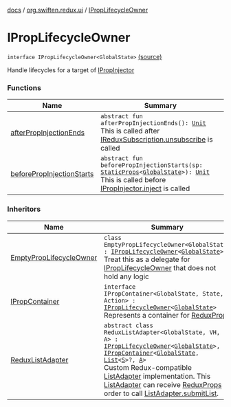 [docs](../../index.md) / [org.swiften.redux.ui](../index.md) / [IPropLifecycleOwner](./index.md)

# IPropLifecycleOwner

`interface IPropLifecycleOwner<GlobalState>` [(source)](https://github.com/protoman92/KotlinRedux/tree/master/common/common-ui/src/main/kotlin/org/swiften/redux/ui/Injector.kt#L22)

Handle lifecycles for a target of [IPropInjector](../-i-prop-injector/index.md)

### Functions

| Name | Summary |
|---|---|
| [afterPropInjectionEnds](after-prop-injection-ends.md) | `abstract fun afterPropInjectionEnds(): `[`Unit`](https://kotlinlang.org/api/latest/jvm/stdlib/kotlin/-unit/index.html)<br>This is called after [IReduxSubscription.unsubscribe](../../org.swiften.redux.core/-i-redux-subscription/unsubscribe.md) is called |
| [beforePropInjectionStarts](before-prop-injection-starts.md) | `abstract fun beforePropInjectionStarts(sp: `[`StaticProps`](../-static-props/index.md)`<`[`GlobalState`](index.md#GlobalState)`>): `[`Unit`](https://kotlinlang.org/api/latest/jvm/stdlib/kotlin/-unit/index.html)<br>This is called before [IPropInjector.inject](../-i-prop-injector/inject.md) is called |

### Inheritors

| Name | Summary |
|---|---|
| [EmptyPropLifecycleOwner](../-empty-prop-lifecycle-owner/index.md) | `class EmptyPropLifecycleOwner<GlobalState> : `[`IPropLifecycleOwner`](./index.md)`<`[`GlobalState`](../-empty-prop-lifecycle-owner/index.md#GlobalState)`>`<br>Treat this as a delegate for [IPropLifecycleOwner](./index.md) that does not hold any logic |
| [IPropContainer](../-i-prop-container/index.md) | `interface IPropContainer<GlobalState, State, Action> : `[`IPropLifecycleOwner`](./index.md)`<`[`GlobalState`](../-i-prop-container/index.md#GlobalState)`>`<br>Represents a container for [ReduxProps](../-redux-props/index.md) |
| [ReduxListAdapter](../../org.swiften.redux.android.ui.recyclerview/-redux-list-adapter/index.md) | `abstract class ReduxListAdapter<GlobalState, VH, S, A> : `[`IPropLifecycleOwner`](./index.md)`<`[`GlobalState`](../../org.swiften.redux.android.ui.recyclerview/-redux-list-adapter/index.md#GlobalState)`>, `[`IPropContainer`](../-i-prop-container/index.md)`<`[`GlobalState`](../../org.swiften.redux.android.ui.recyclerview/-redux-list-adapter/index.md#GlobalState)`, `[`List`](https://kotlinlang.org/api/latest/jvm/stdlib/kotlin.collections/-list/index.html)`<`[`S`](../../org.swiften.redux.android.ui.recyclerview/-redux-list-adapter/index.md#S)`>?, `[`A`](../../org.swiften.redux.android.ui.recyclerview/-redux-list-adapter/index.md#A)`>`<br>Custom Redux-compatible [ListAdapter](#) implementation. This [ListAdapter](#) can receive [ReduxProps](../-redux-props/index.md) in order to call [ListAdapter.submitList](#). |
